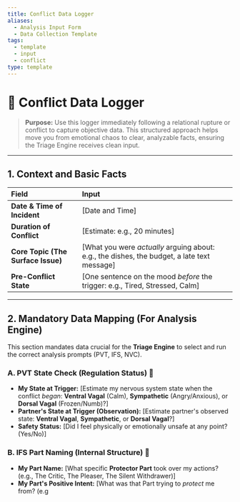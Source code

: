 ```yaml
---
title: Conflict Data Logger
aliases:
  - Analysis Input Form
  - Data Collection Template
tags:
  - template
  - input
  - conflict
type: template
---
```


<!-- @format -->

# 📝 Conflict Data Logger

> **Purpose:** Use this logger immediately following a relational rupture or conflict to
> capture objective data. This structured approach helps move you from emotional chaos
> to clear, analyzable facts, ensuring the Triage Engine receives clean input.

---

## 1. Context and Basic Facts

| Field                              | Input                                                                                       |
| :--------------------------------- | :------------------------------------------------------------------------------------------ |
| **Date & Time of Incident**        | [Date and Time]                                                                             |
| **Duration of Conflict**           | [Estimate: e.g., 20 minutes]                                                                |
| **Core Topic (The Surface Issue)** | [What you were *actually* arguing about: e.g., the dishes, the budget, a late text message] |
| **Pre-Conflict State**             | [One sentence on the mood *before* the trigger: e.g., Tired, Stressed, Calm]                |

---

## 2. Mandatory Data Mapping (For Analysis Engine)

This section mandates data crucial for the **Triage Engine** to select and run the
correct analysis prompts (PVT, IFS, NVC).

### A. PVT State Check (Regulation Status) 🚦

- **My State at Trigger:** [Estimate my nervous system state when the conflict *began*:
  **Ventral Vagal** (Calm), **Sympathetic** (Angry/Anxious), or **Dorsal Vagal**
  (Frozen/Numb)?]
- **Partner's State at Trigger (Observation):** [Estimate partner's observed state:
  **Ventral Vagal**, **Sympathetic**, or **Dorsal Vagal**?]
- **Safety Status:** [Did I feel physically or emotionally unsafe at any point?
  (Yes/No)]

### B. IFS Part Naming (Internal Structure) 🤔

- **My Part Name:** [What specific **Protector Part** took over my actions? (e.g., The
  Critic, The Pleaser, The Silent Withdrawer)]
- **My Part's Positive Intent:** [What was that Part trying to _protect_ me from? (e.g
